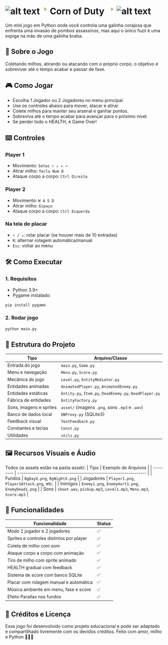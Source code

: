 ![alt text](https://github.com/andrebritovita/PanickedChicken/blob/master/asset/readme.png?raw=true "Panicked Chicken")![alt text](https://github.com/andrebritovita/Corn-of-Duty/blob/master/asset/Player1Shot.png?raw=true "Panicked Chicken")Corn of Duty ![alt text](https://github.com/andrebritovita/Corn-of-Duty/blob/master/asset/Player1Shot.png?raw=true "Panicked Chicken")![alt text](https://github.com/andrebritovita/PanickedChicken/blob/master/asset/readme.png?raw=true "Panicked Chicken")
===============

Um mini jogo em Python onde você controla uma galinha corajosa que enfrenta uma invasão de pombos assassinos, mas aqui o único fuzil é uma espiga na mão de uma galinha braba.

## 🐔 Sobre o Jogo
Coletando milhos, atirando ou atacando com o próprio corpo, o objetivo é sobreviver até o tempo acabar e passar de fase.

## 🎮 Como Jogar
- Escolha 1 Jogador ou 2 Jogadores no menu principal.
- Use os controles abaixo para mover, atacar e atirar.
- Colete milhos para manter seu arsenal e ganhar pontos.
- Sobreviva até o tempo acabar para avançar para o próximo nível.
- Se perder todo o HEALTH, é Game Over!

## ⌨️ Controles
### Player 1
- Movimento: `Setas ↑ ↓ ← →`
- Atirar milho: `Tecla Num 0`
- Ataque corpo a corpo: `Ctrl Direita`

### Player 2
- Movimento: `W A S D`
- Atirar milho: `Espaço`
- Ataque corpo a corpo: `Ctrl Esquerda`

### Na tela de placar
- `↑ / ↓`: rolar placar (se houver mais de 10 entradas)
- `R`: alternar rolagem automática/manual
- `Esc`: voltar ao menu

## 🛠️ Como Executar
### 1. Requisitos
- Python 3.9+
- Pygame instalado:
```bash
pip install pygame
```
### 2. Rodar jogo
```bash
python main.py
```

## 📁 Estrutura do Projeto
| Tipo                    | Arquivo/Classe                                          |
| ----------------------- | ------------------------------------------------------- |
| Entrada do jogo         | `main.py`, `Game.py`                                    |
| Menu e navegação        | `Menu.py`, `Score.py`                                   |
| Mecânica do jogo        | `Level.py`, `EntityMediator.py`                         |
| Entidades animadas      | `AnimatedPlayer.py`, `AnimatedEnemy.py`                 |
| Entidades estáticas     | `Entity.py`, `Item.py`, `DeadEnemy.py`, `DeadPlayer.py` |
| Fábrica de entidades    | `EntityFactory.py`                                      |
| Sons, imagens e sprites | `asset/` (imagens `.png`, sons `.mp3` e `.wav`)         |
| Banco de dados local    | `DBProxy.py` (SQLite3)                                  |
| Feedback visual         | `TextFeedback.py`                                       |
| Constantes e teclas     | `Const.py`                                              |
| Utilidades              | `utils.py`                                              |

## 🖼️ Recursos Visuais e Áudio
Todos os assets estão na pasta asset/:
| Tipo      | Exemplo de Arquivos                                              |
| --------- | ---------------------------------------------------------------- |
| Fundos    | `BgDayX.png`, `BgNightX.png`                                     |
| Jogadores | `Player1.png`, `Player1Attack.png`, etc.                         |
| Inimigos  | `Enemy1.png`, `EnemyHurt1.png`, `EnemyDead1.png`                 |
| Sons      | `shoot.wav`, `pickup.mp3`, `Level1.mp3`, `Menu.mp3`, `Score.mp3` |

## 🧠 Funcionalidades
| Funcionalidade                           | Status |
| ---------------------------------------- | ------ |
| Modo 1 jogador e 2 jogadores             | ✅      |
| Sprites e controles distintos por player | ✅      |
| Coleta de milho com som                  | ✅      |
| Ataque corpo a corpo com animação        | ✅      |
| Tiro de milho com sprite animado         | ✅      |
| HEALTH gradual com feedback              | ✅      |
| Sistema de score com banco SQLite        | ✅      |
| Placar com rolagem manual e automática   | ✅      |
| Música ambiente em menu, fase e score    | ✅      |
| Efeito Parallax nos fundos               | ✅      |

## 📌 Créditos e Licença
Esse jogo foi desenvolvido como projeto educacional e pode ser adaptado e compartilhado livremente com os devidos créditos.
Feito com amor, milho e Python 🐔💛🐍






